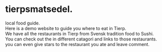 # tierpsmatsedel.  
local food guide.  
Here is a demo website to guide you where to eat in Tierp.  
We have all the restaurants in Tierp from Svensk tradition food to Sushi.  
You can check out the in different catagori and links to those restaurants.  
you can even give stars to the restaurant you ate and leave comment.
